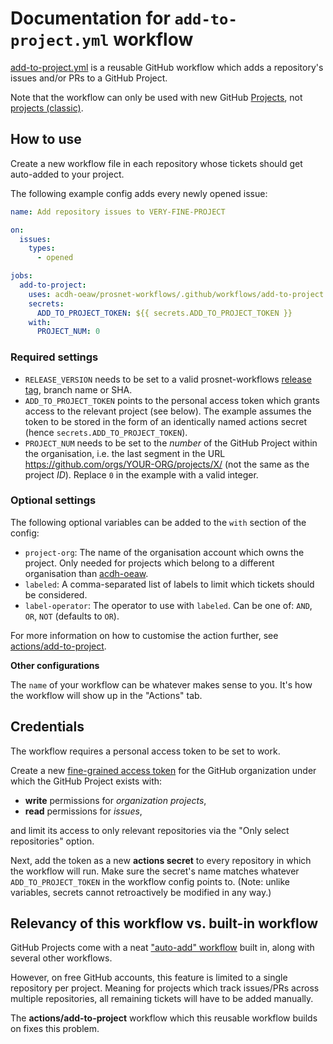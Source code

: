 # Documentation for `add-to-project.yml` workflow

[add-to-project.yml](../.github/workflows/add-to-project.yml) is a reusable GitHub workflow which adds a repository's issues and/or PRs to a GitHub Project.

Note that the workflow can only be used with new GitHub [Projects](https://docs.github.com/en/issues/planning-and-tracking-with-projects/learning-about-projects/about-projects), not [projects (classic)](https://docs.github.com/en/issues/organizing-your-work-with-project-boards/managing-project-boards/about-project-boards).

## How to use

Create a new workflow file in each repository whose tickets should get auto-added to your project.

The following example config adds every newly opened issue:


```yml
name: Add repository issues to VERY-FINE-PROJECT 

on:
  issues:
    types:
      - opened

jobs:
  add-to-project:
    uses: acdh-oeaw/prosnet-workflows/.github/workflows/add-to-project.yml@RELEASE_VERSION
    secrets:
      ADD_TO_PROJECT_TOKEN: ${{ secrets.ADD_TO_PROJECT_TOKEN }}
    with:
      PROJECT_NUM: 0
```

### Required settings

* `RELEASE_VERSION` needs to be set to a valid prosnet-workflows [release tag](https://github.com/acdh-oeaw/prosnet-workflows/releases), branch name or SHA.
* `ADD_TO_PROJECT_TOKEN` points to the personal access token which grants access to the relevant project (see below). The example assumes the token to be stored in the form of an identically named actions secret (hence `secrets.ADD_TO_PROJECT_TOKEN`).
* `PROJECT_NUM` needs to be set to the _number_ of the GitHub Project within the organisation, i.e. the last segment in the URL https://github.com/orgs/YOUR-ORG/projects/X/ (not the same as the project _ID_). Replace `0` in the example with a valid integer.


### Optional settings

The following optional variables can be added to the `with` section of the config:

* `project-org`: The name of the organisation account which owns the project. Only needed for projects which belong to a different organisation than [acdh-oeaw](https://github.com/orgs/acdh-oeaw/).
* `labeled`: A comma-separated list of labels to limit which tickets should be considered.
* `label-operator`: The operator to use with `labeled`. Can be one of: `AND`, `OR`, `NOT` (defaults to `OR`).


For more information on how to customise the action further, see [actions/add-to-project](https://github.com/actions/add-to-project).


**Other configurations**

The `name` of your workflow can be whatever makes sense to you. It's how the workflow will show up in the "Actions" tab.


## Credentials

The workflow requires a personal access token to be set to work.

Create a new [fine-grained access token](https://docs.github.com/en/authentication/keeping-your-account-and-data-secure/managing-your-personal-access-tokens#fine-grained-personal-access-tokens) for the GitHub organization under which the GitHub Project exists with:
* **write** permissions for _organization projects_,
* **read** permissions for _issues_,

and limit its access to only relevant repositories via the "Only select repositories" option.

Next, add the token as a new **actions secret** to every repository in which the workflow will run. Make sure the secret's name matches whatever `ADD_TO_PROJECT_TOKEN` in the workflow config points to. (Note: unlike variables, secrets cannot retroactively be modified in any way.)


## Relevancy of this workflow vs. built-in workflow

GitHub Projects come with a neat ["auto-add" workflow](https://docs.github.com/en/issues/planning-and-tracking-with-projects/automating-your-project/adding-items-automatically) built in, along with several other workflows.

However, on free GitHub accounts, this feature is limited to a single repository per project. Meaning for projects which track issues/PRs across multiple repositories, all remaining tickets will have to be added manually.

The **actions/add-to-project** workflow which this reusable workflow builds on fixes this problem.
